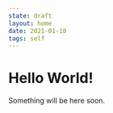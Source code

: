 ```yaml
---
state: draft
layout: home
date: 2021-01-10
tags: self
---
```


# Hello World!

Something will be here soon.

